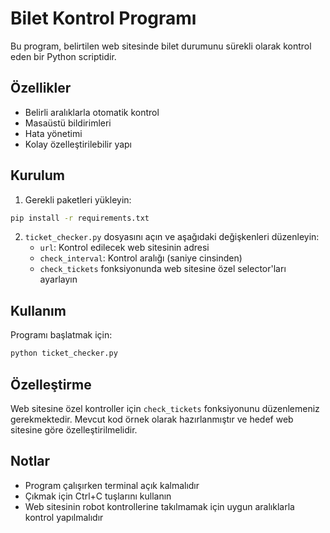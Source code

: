 # Bilet Kontrol Programı

Bu program, belirtilen web sitesinde bilet durumunu sürekli olarak kontrol eden bir Python scriptidir.

## Özellikler

- Belirli aralıklarla otomatik kontrol
- Masaüstü bildirimleri
- Hata yönetimi
- Kolay özelleştirilebilir yapı

## Kurulum

1. Gerekli paketleri yükleyin:
```bash
pip install -r requirements.txt
```

2. `ticket_checker.py` dosyasını açın ve aşağıdaki değişkenleri düzenleyin:
   - `url`: Kontrol edilecek web sitesinin adresi
   - `check_interval`: Kontrol aralığı (saniye cinsinden)
   - `check_tickets` fonksiyonunda web sitesine özel selector'ları ayarlayın

## Kullanım

Programı başlatmak için:
```bash
python ticket_checker.py
```

## Özelleştirme

Web sitesine özel kontroller için `check_tickets` fonksiyonunu düzenlemeniz gerekmektedir. Mevcut kod örnek olarak hazırlanmıştır ve hedef web sitesine göre özelleştirilmelidir.

## Notlar

- Program çalışırken terminal açık kalmalıdır
- Çıkmak için Ctrl+C tuşlarını kullanın
- Web sitesinin robot kontrollerine takılmamak için uygun aralıklarla kontrol yapılmalıdır 
